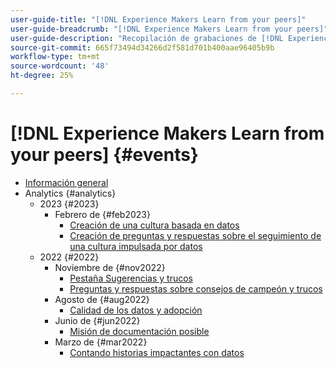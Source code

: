 ```yaml
---
user-guide-title: "[!DNL Experience Makers Learn from your peers]"
user-guide-breadcrumb: "[!DNL Experience Makers Learn from your peers]"
user-guide-description: "Recopilación de grabaciones de [!DNL Experience Makers Learn from your peers]"
source-git-commit: 665f73494d34266d2f581d701b400aae96405b9b
workflow-type: tm+mt
source-wordcount: '48'
ht-degree: 25%

---
```



# [!DNL Experience Makers Learn from your peers] {#events}

+ [Información general](./overview.md)
+ Analytics {#analytics}
   + 2023 {#2023}
      + Febrero de {#feb2023}
         + [Creación de una cultura basada en datos](analytics/feb2023/data-driven-culture.md)
         + [Creación de preguntas y respuestas sobre el seguimiento de una cultura impulsada por datos](analytics/feb2023/data-driven-culture-q-and-a.md)
   + 2022 {#2022}
      + Noviembre de {#nov2022}
         + [Pestaña Sugerencias y trucos](analytics/nov2022/tips-and-tricks.md)
         + [Preguntas y respuestas sobre consejos de campeón y trucos](analytics/nov2022/tips-and-tricks-q-and-a.md)
      + Agosto de {#aug2022}
         + [Calidad de los datos y adopción](analytics/aug2022/data-quality.md)
      + Junio de {#jun2022}
         + [Misión de documentación posible](analytics/june2022/mission-possible.md)
      + Marzo de {#mar2022}
         + [Contando historias impactantes con datos](analytics/mar2022/stories-with-data.md)
